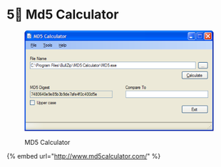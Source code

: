 # 5⃣ Md5 Calculator





<div align="left">

<figure><img src="../.gitbook/assets/image (7).png" alt=""><figcaption><p>MD5 Calculator</p></figcaption></figure>

</div>





{% embed url="http://www.md5calculator.com/" %}

